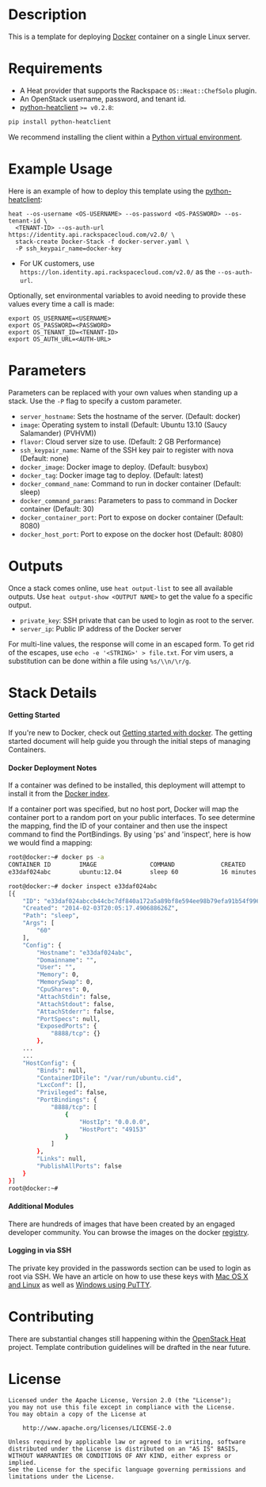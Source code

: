 Description
===========

This is a template for deploying [Docker](https://www.docker.io/) container on
a single Linux server.

Requirements
============
* A Heat provider that supports the Rackspace `OS::Heat::ChefSolo` plugin.
* An OpenStack username, password, and tenant id.
* [python-heatclient](https://github.com/openstack/python-heatclient)
`>= v0.2.8`:

```bash
pip install python-heatclient
```

We recommend installing the client within a [Python virtual
environment](http://www.virtualenv.org/).

Example Usage
=============
Here is an example of how to deploy this template using the
[python-heatclient](https://github.com/openstack/python-heatclient):

```
heat --os-username <OS-USERNAME> --os-password <OS-PASSWORD> --os-tenant-id \
  <TENANT-ID> --os-auth-url https://identity.api.rackspacecloud.com/v2.0/ \
  stack-create Docker-Stack -f docker-server.yaml \
  -P ssh_keypair_name=docker-key
```

* For UK customers, use `https://lon.identity.api.rackspacecloud.com/v2.0/` as
the `--os-auth-url`.

Optionally, set environmental variables to avoid needing to provide these
values every time a call is made:

```
export OS_USERNAME=<USERNAME>
export OS_PASSWORD=<PASSWORD>
export OS_TENANT_ID=<TENANT-ID>
export OS_AUTH_URL=<AUTH-URL>
```

Parameters
==========
Parameters can be replaced with your own values when standing up a stack. Use
the `-P` flag to specify a custom parameter.

* `server_hostname`: Sets the hostname of the server. (Default: docker)
* `image`: Operating system to install (Default: Ubuntu 13.10 (Saucy
  Salamander) (PVHVM))
* `flavor`: Cloud server size to use. (Default: 2 GB Performance)
* `ssh_keypair_name`: Name of the SSH key pair to register with nova (Default:
  none)
* `docker_image`: Docker image to deploy. (Default: busybox)
* `docker_tag`: Docker image tag to deploy. (Default: latest)
* `docker_command_name`: Command to run in docker container (Default: sleep)
* `docker_command_params`: Parameters to pass to command in Docker container
  (Default: 30)
* `docker_container_port`: Port to expose on docker container (Default: 8080)
* `docker_host_port`: Port to expose on the docker host (Default: 8080)

Outputs
=======
Once a stack comes online, use `heat output-list` to see all available outputs.
Use `heat output-show <OUTPUT NAME>` to get the value fo a specific output.

* `private_key`: SSH private that can be used to login as root to the server.
* `server_ip`: Public IP address of the Docker server

For multi-line values, the response will come in an escaped form. To get rid of
the escapes, use `echo -e '<STRING>' > file.txt`. For vim users, a substitution
can be done within a file using `%s/\\n/\r/g`.

Stack Details
=============
#### Getting Started
If you're new to Docker, check out [Getting started with
docker](https://www.docker.io/gettingstarted/). The getting started document
will help guide you through the initial steps of managing Containers.

#### Docker Deployment Notes
If a container was defined to be installed, this deployment will attempt to
install it from the [Docker index](https://index.docker.io/).

If a container port was specified, but no host port, Docker will map the
container port to a random port on your public interfaces. To see determine the
mapping, find the ID of your container and then use the inspect command to find
the PortBindings. By using 'ps' and 'inspect', here is how we would find a
mapping:

```bash
root@docker:~# docker ps -a
CONTAINER ID        IMAGE               COMMAND             CREATED             STATUS              PORTS               NAMES
e33daf024abc        ubuntu:12.04        sleep 60            16 minutes ago      Exit 0                                  ubuntu

root@docker:~# docker inspect e33daf024abc
[{
    "ID": "e33daf024abccb44cbc7df840a172a5a89bf8e594ee98b79efa91b54f99625ac",
    "Created": "2014-02-03T20:05:17.490688626Z",
    "Path": "sleep",
    "Args": [
        "60"
    ],
    "Config": {
        "Hostname": "e33daf024abc",
        "Domainname": "",
        "User": "",
        "Memory": 0,
        "MemorySwap": 0,
        "CpuShares": 0,
        "AttachStdin": false,
        "AttachStdout": false,
        "AttachStderr": false,
        "PortSpecs": null,
        "ExposedPorts": {
            "8888/tcp": {}
        },
    ...
    ...
    "HostConfig": {
        "Binds": null,
        "ContainerIDFile": "/var/run/ubuntu.cid",
        "LxcConf": [],
        "Privileged": false,
        "PortBindings": {
            "8888/tcp": [
                {
                    "HostIp": "0.0.0.0",
                    "HostPort": "49153"
                }
            ]
        },
        "Links": null,
        "PublishAllPorts": false
    }
}]
root@docker:~#
```

#### Additional Modules
There are hundreds of images that have been created by an engaged developer
community. You can browse the images on the docker
[registry](https://index.docker.io).

#### Logging in via SSH
The private key provided in the passwords section can be used to login as root
via SSH.  We have an article on how to use these keys with [Mac OS X and
Linux](http://www.rackspace.com/knowledge_center/article/logging-in-with-a-ssh-private-key-on-linuxmac)
as well as [Windows using
PuTTY](http://www.rackspace.com/knowledge_center/article/logging-in-with-a-ssh-private-key-on-windows).

Contributing
============
There are substantial changes still happening within the [OpenStack
Heat](https://wiki.openstack.org/wiki/Heat) project. Template contribution
guidelines will be drafted in the near future.

License
=======
```
Licensed under the Apache License, Version 2.0 (the "License");
you may not use this file except in compliance with the License.
You may obtain a copy of the License at

    http://www.apache.org/licenses/LICENSE-2.0

Unless required by applicable law or agreed to in writing, software
distributed under the License is distributed on an "AS IS" BASIS,
WITHOUT WARRANTIES OR CONDITIONS OF ANY KIND, either express or implied.
See the License for the specific language governing permissions and
limitations under the License.
```
